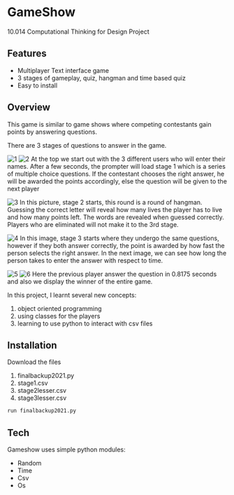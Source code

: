 # GameShow
10.014 Computational Thinking for Design Project

## Features

- Multiplayer Text interface game
- 3 stages of gameplay, quiz, hangman and time based quiz
- Easy to install

## Overview
This game is similar to game shows where competing contestants gain points by answering questions. 

There are 3 stages of questions to answer in the game.

![1](https://user-images.githubusercontent.com/81726240/236749822-bb5149b9-4cd6-40fa-8fc7-10b77e0c90b2.png)
![2](https://user-images.githubusercontent.com/81726240/236749862-790e5f88-a240-46ea-9c40-b445d8c37e6d.png)
At the top we start out with the 3 different users who will enter their names. After a few seconds, the prompter will load stage 1 which is a series of multiple choice questions. If the contestant chooses the right answer, he will be awarded the points accordingly, else the question will be given to the next player

![3](https://user-images.githubusercontent.com/81726240/236749954-b3c08c99-9382-4ce6-846a-eae78e5cb23c.png)
In this picture, stage 2 starts, this round is a round of hangman. Guessing the correct letter will reveal how many lives the player has to live and how many points left. The words are revealed when guessed correctly. Players who are eliminated will not make it to the 3rd stage. 

![4](https://user-images.githubusercontent.com/81726240/236750066-3bc62743-9322-4b5a-b60b-df06015b7152.png)
In this image, stage 3 starts where they undergo the same questions, however if they both answer correctly, the point is awarded by how fast the person selects the right answer. In the next image, we can see how long the person takes to enter the answer with respect to time.

![5](https://user-images.githubusercontent.com/81726240/236750146-d6b937c3-9bbd-4047-9dc0-2a3abb51425a.png)
![6](https://user-images.githubusercontent.com/81726240/236750166-3fef459f-3920-4ba9-aa2a-562ff1f0ed81.png)
Here the previous player answer the question in 0.8175 seconds and also we display the winner of the entire game. 


In this project, I learnt several new concepts:
1. object oriented programming
2. using classes for the players
3. learning to use python to interact with csv files

## Installation

Download the files
1. finalbackup2021.py
2. stage1.csv
3. stage2lesser.csv
4. stage3lesser.csv

```sh
run finalbackup2021.py
```

## Tech

Gameshow uses simple python modules:

- Random
- Time
- Csv
- Os
